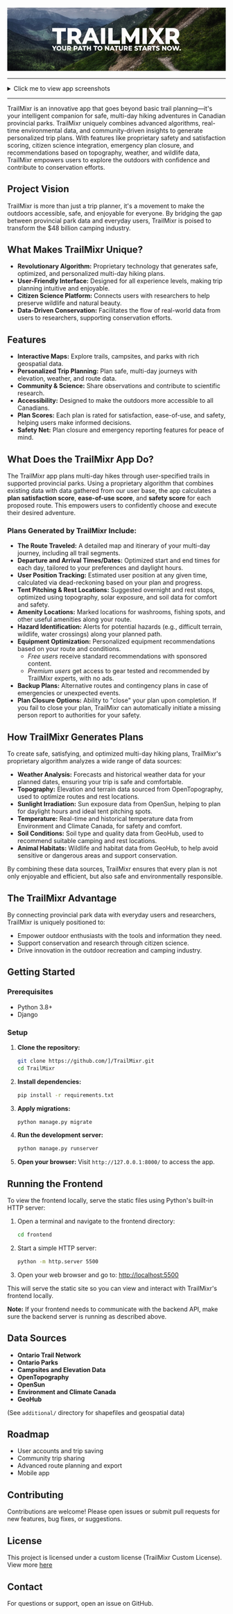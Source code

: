 <div align="center">

![banner](/docs/banner.png)

</div>

---

<details>
<summary>Click me to view app screenshots</summary>

![Main Page Screenshot](docs/main-page.png)

</details>

---

TrailMixr is an innovative app that goes beyond basic trail planning—it's your intelligent companion for safe, multi-day hiking adventures in Canadian provincial parks. TrailMixr uniquely combines advanced algorithms, real-time environmental data, and community-driven insights to generate personalized trip plans. With features like proprietary safety and satisfaction scoring, citizen science integration, emergency plan closure, and recommendations based on topography, weather, and wildlife data, TrailMixr empowers users to explore the outdoors with confidence and contribute to conservation efforts.

## Project Vision

TrailMixr is more than just a trip planner, it's a movement to make the outdoors accessible, safe, and enjoyable for everyone. By bridging the gap between provincial park data and everyday users, TrailMixr is poised to transform the $48 billion camping industry.

## What Makes TrailMixr Unique?

- **Revolutionary Algorithm:** Proprietary technology that generates safe, optimized, and personalized multi-day hiking plans.
- **User-Friendly Interface:** Designed for all experience levels, making trip planning intuitive and enjoyable.
- **Citizen Science Platform:** Connects users with researchers to help preserve wildlife and natural beauty.
- **Data-Driven Conservation:** Facilitates the flow of real-world data from users to researchers, supporting conservation efforts.

## Features

- **Interactive Maps:** Explore trails, campsites, and parks with rich geospatial data.
- **Personalized Trip Planning:** Plan safe, multi-day journeys with elevation, weather, and route data.
- **Community & Science:** Share observations and contribute to scientific research.
- **Accessibility:** Designed to make the outdoors more accessible to all Canadians.
- **Plan Scores:** Each plan is rated for satisfaction, ease-of-use, and safety, helping users make informed decisions.
- **Safety Net:** Plan closure and emergency reporting features for peace of mind.

## What Does the TrailMixr App Do?

The TrailMixr app plans multi-day hikes through user-specified trails in supported provincial parks. Using a proprietary algorithm that combines existing data with data gathered from our user base, the app calculates a **plan satisfaction score**, **ease-of-use score**, and **safety score** for each proposed route. This empowers users to confidently choose and execute their desired adventure.

### Plans Generated by TrailMixr Include:

- **The Route Traveled:** A detailed map and itinerary of your multi-day journey, including all trail segments.
- **Departure and Arrival Times/Dates:** Optimized start and end times for each day, tailored to your preferences and daylight hours.
- **User Position Tracking:** Estimated user position at any given time, calculated via dead-reckoning based on your plan and progress.
- **Tent Pitching & Rest Locations:** Suggested overnight and rest stops, optimized using topography, solar exposure, and soil data for comfort and safety.
- **Amenity Locations:** Marked locations for washrooms, fishing spots, and other useful amenities along your route.
- **Hazard Identification:** Alerts for potential hazards (e.g., difficult terrain, wildlife, water crossings) along your planned path.
- **Equipment Optimization:** Personalized equipment recommendations based on your route and conditions.
  - *Free users* receive standard recommendations with sponsored content.
  - *Premium users* get access to gear tested and recommended by TrailMixr experts, with no ads.
- **Backup Plans:** Alternative routes and contingency plans in case of emergencies or unexpected events.
- **Plan Closure Options:** Ability to "close" your plan upon completion. If you fail to close your plan, TrailMixr can automatically initiate a missing person report to authorities for your safety.

## How TrailMixr Generates Plans

To create safe, satisfying, and optimized multi-day hiking plans, TrailMixr's proprietary algorithm analyzes a wide range of data sources:

- **Weather Analysis:** Forecasts and historical weather data for your planned dates, ensuring your trip is safe and comfortable.
- **Topography:** Elevation and terrain data sourced from OpenTopography, used to optimize routes and rest locations.
- **Sunlight Irradiation:** Sun exposure data from OpenSun, helping to plan for daylight hours and ideal tent pitching spots.
- **Temperature:** Real-time and historical temperature data from Environment and Climate Canada, for safety and comfort.
- **Soil Conditions:** Soil type and quality data from GeoHub, used to recommend suitable camping and rest locations.
- **Animal Habitats:** Wildlife and habitat data from GeoHub, to help avoid sensitive or dangerous areas and support conservation.

By combining these data sources, TrailMixr ensures that every plan is not only enjoyable and efficient, but also safe and environmentally responsible.

## The TrailMixr Advantage

By connecting provincial park data with everyday users and researchers, TrailMixr is uniquely positioned to:
- Empower outdoor enthusiasts with the tools and information they need.
- Support conservation and research through citizen science.
- Drive innovation in the outdoor recreation and camping industry.

## Getting Started

### Prerequisites
- Python 3.8+
- Django

### Setup

1. **Clone the repository:**
   ```bash
   git clone https://github.com/]/TrailMixr.git
   cd TrailMixr
   ```
2. **Install dependencies:**
   ```bash
   pip install -r requirements.txt
   ```
3. **Apply migrations:**
   ```bash
   python manage.py migrate
   ```
4. **Run the development server:**
   ```bash
   python manage.py runserver
   ```
5. **Open your browser:**
   Visit `http://127.0.0.1:8000/` to access the app.

## Running the Frontend

To view the frontend locally, serve the static files using Python's built-in HTTP server:

1. Open a terminal and navigate to the frontend directory:
   ```bash
   cd frontend
   ```
2. Start a simple HTTP server:
   ```bash
   python -m http.server 5500
   ```
3. Open your web browser and go to:
   [http://localhost:5500](http://localhost:5500)

This will serve the static site so you can view and interact with TrailMixr's frontend locally.

**Note:** If your frontend needs to communicate with the backend API, make sure the backend server is running as described above.

## Data Sources

- **Ontario Trail Network**
- **Ontario Parks**
- **Campsites and Elevation Data**
- **OpenTopography**
- **OpenSun**
- **Environment and Climate Canada**
- **GeoHub**

(See `additional/` directory for shapefiles and geospatial data)

## Roadmap

- User accounts and trip saving
- Community trip sharing
- Advanced route planning and export
- Mobile app

## Contributing

Contributions are welcome! Please open issues or submit pull requests for new features, bug fixes, or suggestions.

## License

This project is licensed under a custom license (TrailMixr Custom License). View more [here](LICENSE.md)

## Contact

For questions or support, open an issue on GitHub.
